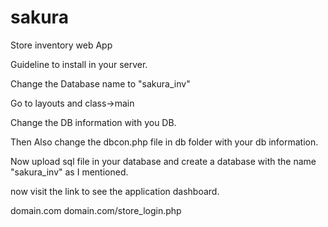 # sakura
Store inventory web App

Guideline to install in your server.

Change the Database name to "sakura_inv"

Go to layouts and class->main

Change the DB information with you DB.

Then Also change the dbcon.php file in db folder with your db information.

Now upload sql file in your database and create a database with the name "sakura_inv" as I mentioned.

now visit the link to see the application dashboard.

domain.com
domain.com/store_login.php

